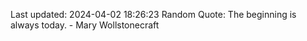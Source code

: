 Last updated: 2024-04-02 18:26:23
Random Quote: The beginning is always today. - Mary Wollstonecraft